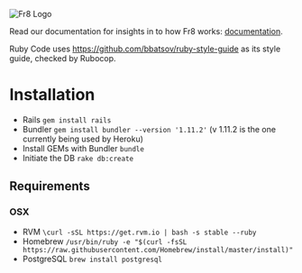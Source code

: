 ![Fr8 Logo](https://github.com/Fr8org/Fr8Core/blob/master/Docs/img/Fr8Logo.png)

Read our documentation for insights in to how Fr8 works: [documentation](https://github.com/Fr8org/Fr8Core/blob/master/Docs/Home.md).

Ruby Code uses https://github.com/bbatsov/ruby-style-guide as its style guide, checked by Rubocop.

# Installation

- Rails `gem install rails`
- Bundler `gem install bundler --version '1.11.2'` (v 1.11.2 is the one currently being used by Heroku)
- Install GEMs with Bundler `bundle`
- Initiate the DB `rake db:create`

## Requirements

### OSX
- RVM `\curl -sSL https://get.rvm.io | bash -s stable --ruby`
- Homebrew `/usr/bin/ruby -e "$(curl -fsSL https://raw.githubusercontent.com/Homebrew/install/master/install)"`
- PostgreSQL `brew install postgresql`
